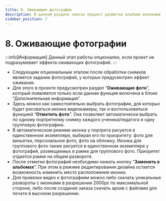 ```yaml
---
title: 8. Оживающие фотографии
description: В данном разделе описан процесс разметки альбома иконками видеокамеры
sidebar_position: 7
---
```


# 8. Оживающие фотографии
:::info[Информация]
Данный этап работы опционален, если проект не подразумевает эффекта оживающих фотографий.
:::
* Следующим опциональным этапом после обработки снимков является задание фотографий, у которых предусмотрен эффект оживания.
* Для этого в проекте предусмотрен раздел “__Оживающие фото__”, который появляется только если данная функция включена в блоке “Дополнительная информация”.
* Здесь можно как самостоятельно выбрать фотографии, для которых будет рисоваться иконка видеокамеры, так и воспользоваться функцией “__Отметить фото__”. Она позволяет автоматически выбрать по одному портретному снимку каждого ученика/педагога и одну групповую фотографию.
* В автоматическом режиме иконка у портрета рисуется в единственном экземпляре, выбирая его по приоритету: фото для виньетки, персональное фото, фото на обложку. Иконка для группового фото также рисуется в единственном экземпляре у фотографий, размещаемых в рамке для группового фото. Приоритет отдается рамке на общем развороте.
* После отметки фотографий необходимо нажать кнопку “__Заменить в альбомах__”. При этом в режиме редактирования дизайна остается возможность изменить место расположения иконки.
* Для привязки видео к фотографиям можно либо скачать уникальные развороты с иконками в разрешении 2000px по максимальной стороне, либо после создания заказа скачать архив с файлами для печати в высоком разрешении.
